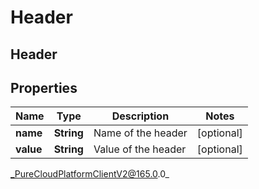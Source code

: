 # Header

## Header

## Properties

|Name | Type | Description | Notes|
|------------ | ------------- | ------------- | -------------|
| **name** | **String** | Name of the header | [optional] |
| **value** | **String** | Value of the header | [optional] |



_PureCloudPlatformClientV2@165.0.0_
